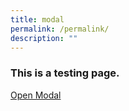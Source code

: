 ```yaml
---
title: modal
permalink: /permalink/
description: ""
---
```

<style>

.close {
      font-size: 45px;
      font-weight: 600;
    }

	
.modal-window {
      position: fixed;
      background-color: rgba(200, 200, 200, 0.75);
      top: 0;
      right: 0;
      bottom: 0;
      left: 0;
      z-index: 999;
      opacity: 0;
      pointer-events: none;
    }
    
.modal-window:target {
      opacity: 1;
      pointer-events: auto;
    }
    
.modal-window > div {
      width: 100%;
			height: 100%;
      position: relative;
      margin: auto auto;
      padding: 2rem;
      background: #fff;
      color: #444;
    }
    
.modal-window header {
      font-weight: bold;
    }
    
.modal-close {
      color: #aaa;
      line-height: 50px;
      font-size: 80%;
      position: absolute;
      right: 0;
      text-align: center;
      top: 0;
      width: 70px;
      text-decoration: none;
    }
    
.modal-close:hover {
      color: #000;
    }
    
.modal-window h1 {
      font-size: 150%;
      margin: 0 0 15px;
    }

</style>



<h3>This is a testing page.</h3>

   <a href="#open-modal">Open Modal</a>
  
<div class="modal-window" id="open-modal">

   <div>
        <a class="modal-close" title="Close" href="#modal-close"><span class="close">×</span></a>
        <h1>CSS Modal</h1>
        <div>Ttfjyfjyghkjgb</div>
      </div>
    </div>